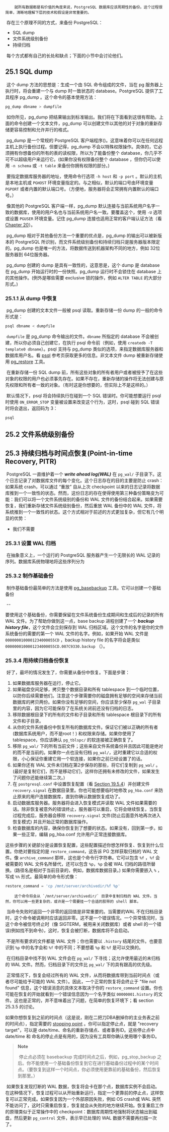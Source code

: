 		就所有数据都是有价值的角度来说，PostgreSQL 数据库应该周期性的备份。这个过程很简单，清晰地理解下层的技术和假设是非常重要的。

​		存在三个原理不同的方式，来备份 PostgreSQL：

* SQL dump
* 文件系统级别备份
* 持续归档



​		每个方式都有自己的长处和缺点；下面的小节中会讨论他们。



## 25.1 SQL dump

​		这个 dump 方法的思想是：生成一个由 SQL 命令组成的文件，当在 pg 服务器上执行时，将会重建一个与 dump 时一致状态的 database。PostgreSQL 提供了工具程序 pg_dump 。这个命令的基本使用方法：

```bash
pg_dump dbname > dumpfile
```

​		如你所见，pg_dump 把结果输出到标准输出。我们将在下面看到这很有帮助。上面的命令创建一个文本文件，pg_dump 可以创建文件以其他的对于对象的重新存储更容易控制和允许并行的格式。

​		pg_dump 是一个常规的 PostgreSQL 客户端程序()。这意味着你可以在任何远程主机上执行备份过程。但要记得，pg_dump 不会以特殊权限操作。具体的，它必须拥有你想备份的所有的表的读权限，所以为了能备份整个 database，你几乎不可不以超级用户来运行它。(如果你没有权限备份整个 database ，但你仍可以使用 `-n schema` 或 `-t table` 来备份你拥有权限的部分。)

​		要指定数据库服务器的地址，使用命令行选项 `-h host` 和 `-p port` 。默认的主机是本地主机或 `PGHOST` 环境变量指定的。与之相似，默认的端口号由环境变量 `PGPORT` 或者内置的默认端口号。（方便地，服务器将会正常拥有内置默认的端口号。）

​		像其他的 PostgreSQL 客户端一样，pg_dump 默认连接与当前系统用户名字一致的数据库，使用的用户名也与当前系统用户名一致。要覆盖这个，使用 `-U` 选项或设置 `PGUSER` 环境变量。记住 pg_dump 连接也适用正常的客户端认证方法（看 [Chapter 20](https://www.postgresql.org/docs/13/client-authentication.html)）。 

​		pg_dump 相对于其他备份方法一个重要的优点是，pg_dump 的输出可以被新版本的 PostgreSQL 所识别，而文件系统级别备份和持续归档只是服务器版本限定的。pg_dump 也是唯一的方法，将数据传送到机器架构不同的地方，例如 32位服务器到 64位服务器。

​		pg_dump 创建的 dump 是具有一致性的，这意思是，这个 dump 是 database 在 pg_dump 开始运行时的一份快照。pg_dump 运行时不会锁住在 database 上的其他操作。(例外是哪些需要 exclusive 锁的操作，例如 `ALTER TABLE` 的大部分形式。)



### 25.1.1 从 dump 中恢复

​		pg_dump 创建的文本文件一般被 psql 读取。重新存储一份 dump 的一般的命令形式是：

```bash
psql dbname < dumpfile
```

​		`dumpfile` 是 pg_dump 命令输出的文件。`dbname` 所指定的 database 不会被创建，所以你必须自己创建它，在执行 psql 命令前（例如，使用 `createdb -T template0 dbname`）。psql 支持与 pg_dump 类似的选项，来指定数据库服务器和数据库用户名。看 [psql](https://www.postgresql.org/docs/13/app-psql.html) 参考页获取更多的信息。非文本文件 dump 被重新存储使用 [pg_restore](https://www.postgresql.org/docs/13/app-pgrestore.html) 工具。

​		在重新存储一份 SQL dump 前，所有这些对象的所有者用户或者被授予了在这些对象的权限的用户也必须事先存在。如果不存在，重新存储的操作将无法创建与原先权限和所有者一致的对象。（有时这是你想要的，但实际上不是这样的。）

​		默认情况下，psql 将会持续执行在碰到一个 SQL 错误时。你可能想要运行 psql 时使用 `ON_ERROR_STOP` 变量被设置来改变这个行为，这时，psql 碰到 SQL 错误时将会退出，返回码为 3：

```
psql
```



## 25.2 文件系统级别备份



## 25.3 持续归档与时间点恢复(Point-in-time Recovery, PITR)

​		PostgreSQL 一直维护着一个 ***write ahead log(WAL)*** 在 `pg_wal/` 子目录下。这个日志记录了对数据库文件的每个变化。这个日志存在的目的主要是防止 crash：如果系统 crash，可以通过 “重放” 自从上次 checkpoint 以来的日志记录将数据库推到一个一致性的状态。然而，这份日志的存在使得使用第三种备份策略变为可能：我们可以将一个文件系统级别的备份和 WAL 文件的备份结合起来。如果需要恢复，我们重新存储文件系统级别备份，然后重放 WAL 备份中的 WAL 文件，将系统推到一个一致性的状态。这个方式相对于前述的方式更加复杂，但它有几个明显的优势：

* 我们不需要



### 25.3.1 设置 WAL 归档

​		在抽象意义上，一个运行的 PostgreSQL 服务器产生一个无限长的 WAL 记录的序列。数据库系统物理地将这些序列分为



### 25.3.2 制作基础备份

​		制作基础备份最简单的方法是使用 [pg_basebackup](https://www.postgresql.org/docs/13/app-pgbasebackup.html) 工具。它可以创建一个基础备份

​		--

​		要使用这个基础备份，你需要保留在文件系统备份生成期间和生成后的记录的所有 WAL 文件。为了帮助你做到这一点，base backup 进程创建了一个 ***backup history file***，这个文件会立刻保存到 WAL 归档区域。这个文件的名字是你的文件系统备份的需要的第一个 WAL 文件的名字。例如，如果开始 WAL 文件是 `0000000100001234000055CD` ，backup history file 的名字将会是类似 `0000000100001234000055CD.007C9330.backup` （）。



### 25.3.4 用持续归档备份恢复

​		好了，最坏的情况发生了，你需要从备份中恢复。下面是步骤：

1. 如果数据库服务器在运行，停止它。
2. 如果磁盘空间足够，拷贝整个数据目录和所有 tablespace 到一个临时位置，以防你后续需要他们。注意这个步骤需要你的磁盘拥有足够的空间来存储当前数据库的拷贝两份。如果你没有足够的空间，你应该至少保存 `pg_wal` 子目录里的内容，因为它可能保存了在系统关闭前还没有归档的日志。
3. 移除数据根目录下的所有的文件和子目录和所有 tablespace 根目录下的所有文件和子目录。
4. 从你的文件系统备份中恢复所有的数据库文件。保证它们被以正确的所有者(数据库系统用户，而不是root！) 和权限来存储。如果你使用了 tablespace，你应该确认 `pg_tblspc/` 的软连接被正确恢复了。
5. 移除 `pg_wal/` 下的所有当前文件；这些来自文件系统备份并且因此可能是绝对的而不是当前的。如果你一点也没有归档 `pg_wal/`，这时重建它以合适的权限，小心保证你重建它用一个软连接，如果你之前已经设置了的话。
6. 如果你还有 WAL 文件未归档在第2步保存的那些，将它们复制到 `pg_wal/` 。(最好是复制它们，而不是移动它们，这样你还拥有未修改的文件，如果发生了问题你还能继续第二次。)
7. 在 `postgresql.conf` 中设置恢复配置（看 [Section 19.5.4](https://www.postgresql.org/docs/13/runtime-config-wal.html#RUNTIME-CONFIG-WAL-ARCHIVE-RECOVERY)）并创建文件 `recovery.signal` 在数据目录里。你也可能想要临时地修改 `pg_hba.conf` 来防止原来的用户连接数据库，直到你确认数据恢复成功了。
8. 启动数据库服务器。服务器将会进入恢复模式并读取 WAL 文件如果需要的话。除非恢复被意外的错误终止，服务器可以重启，它将会继续恢复。当恢复过程完成后，服务器会移除 `recovery.signal` 文件(防止后面意外地再次进入恢复模式) 并且开始正常的数据库操作。
9. 检查数据库的内容，确保你恢复到了想要的状态。如果没有，回到第一步。如果一些正常，编辑 pg_hba.conf 允许用户正常连接数据库。



​		这些步骤的关键部分是设置恢复配置，这些配置描述你想怎样恢复、恢复到什么位置。你绝对要指定的是 `restore_command`，这告诉 PG 怎样获取归档的 WAL 文件。像 `archive_command` 那样，这也是个命令行字符串。它可以包含 `%f` ，`%f` 会被需要的 WAL 文件名所替代，还可以包含 `%p`，`%p` 会被 WAL 归档的路径所替换。(路径名是相对于当前目录的，例如，数据库数据目录。) 如果你需要嵌入 `%` ，写成 `%%` 形式。最简单的命令形式像：

```sql
restore_command = 'cp /mnt/server/archivedir/%f %p'
```

 		这个命令将会从 `/mnt/server/archivedir/` 目录中复制归档的 WAL 文件。当然，你可以用一些更复杂的，或许是一个需要挂一个合适的胶带的 shell 脚本。

​		当命令失败时返回一个非零的返回值是非常重要的。当需要的WAL 不在归档目录时，这个命令被调用时应该返回非零。这不是一个错误情况。一个异常情况时，当这个命令被信号终止时（像 SIGTERM，被用来关闭数据库）或者 shell 的一个错误(例如找不到命令)，这时，恢复会被打断，数据库将不会启动。

​		不是所有要求的文件都是 WAL 文件；你也需要以 `.history` 结尾的文件。也要意识到 `%p` 中的名字会和 `%f` 中的不同；不要想着 `%p` 和 `%f` 是可以交换的。

​		在归档目录中找不到 WAL 文件会在 `pg_wal/` 下寻找；这允许使用最近的未归档的 WAL 文件。然而，归档目录下的文件比 `pg_wal/` 下的具有跟高的优先级。

​		正常情况下，恢复会经过所有的 WAL 文件，从而将数据库带到当前时间点（或者尽可能给予可能的 WAL 文件）。因此，一个正常的恢复将会终止于 "file not found" 信息，这个错误消息的具体文本取决于你的 `restore_command` 设置。你也可能在恢复的开始就看到一个错误信息因为一个名字类似 `00000001.history` 的文件。这也是正常的，并不意味着出了问题，在简单的恢复环境下；看 section 25.3.5 的讨论。

​		如果你想恢复到之前的时间点（这是说，刚在二把刀DBA删掉你的主业务表之前的时间点），指定需要的 [stopping point](https://www.postgresql.org/docs/13/runtime-config-wal.html#RUNTIME-CONFIG-WAL-RECOVERY-TARGET)  。你可以指定停止点，就是 "recovery target"，可以是 date/time、命名的重新存储点、或者事务ID。这些停止点中 date/time 和 命名的停止点是有用的，因为没有工具帮你确认使用哪个事务ID。

> **Note**
>
> ​		停止点必须在 basebackup 完成时间点之后，例如，pg_stop_backup 之后。你不能使用一个基础备份恢复到它在进行基础备份过程中的某个时间点。（要恢复到这样一个时间点，你必须使用更靠前的基础备份，然后恢复到那里。）

​		如果恢复发现打断的 WAL 数据，恢复将会卡在那个点，数据库实例不会启动。在这种情况下，恢复过程可以从开始重新运行，指定一个更靠前的停止点，这样恢复可以正常完成。如果恢复因为一个外部原因失败，例如 OS crash或 WAL 突然不能访问了，这时只需重启恢复，恢复就会从失败的地方继续开始。恢复重启工作的原理类似于正常操作中的 checkpoint：数据库周期性地强制将状态输出到磁盘，然后更新 `pg_control` 文件，表示早已处理的 WAL 数据不需要再扫描一次了。